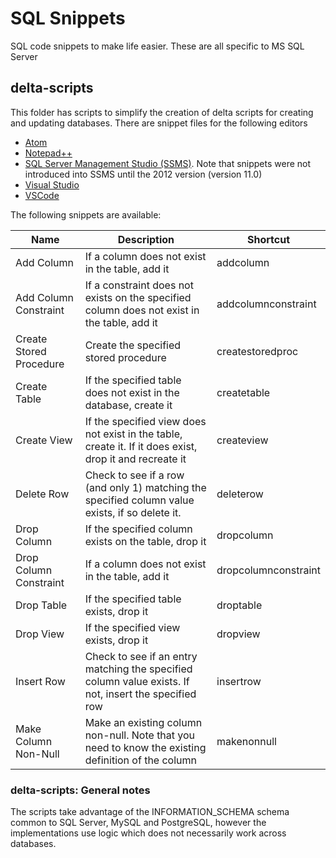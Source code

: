 # SQL Snippets

SQL code snippets to make life easier. These are all specific to MS SQL Server

## delta-scripts

This folder has scripts to simplify the creation of delta scripts for creating and updating databases.
There are snippet files for the following editors

* [Atom](https://atom.io/)
* [Notepad++](https://notepad-plus-plus.org/)
* [SQL Server Management Studio (SSMS)](https://msdn.microsoft.com/en-us/library/mt238290.aspx). Note that snippets were not introduced into SSMS until the 2012 version (version 11.0)
* [Visual Studio](https://www.visualstudio.com/)
* [VSCode](https://code.visualstudio.com/)

The following snippets are available:

| Name | Description | Shortcut |
| --- | --- | --- |
| Add Column | If a column does not exist in the table, add it | addcolumn |
| Add Column Constraint | If a constraint does not exists on the specified column does not exist in the table, add it | addcolumnconstraint |
| Create Stored Procedure | Create the specified stored procedure | createstoredproc |
| Create Table | If the specified table does not exist in the database, create it | createtable |
| Create View | If the specified view does not exist in the table, create it. If it does exist, drop it and recreate it | createview |
| Delete Row | Check to see if a row (and only 1) matching the specified column value exists, if so delete it. | deleterow |
| Drop Column | If the specified column exists on the table, drop it | dropcolumn |
| Drop Column Constraint | If a column does not exist in the table, add it | dropcolumnconstraint |
| Drop Table | If the specified table exists, drop it | droptable |
| Drop View  | If the specified view exists, drop it | dropview |
| Insert Row | Check to see if an entry matching the specified column value exists. If not, insert the specified row | insertrow |
| Make Column Non-Null | Make an existing column non-null. Note that you need to know the existing definition of the column | makenonnull |

### delta-scripts: General notes

The scripts take advantage of the INFORMATION_SCHEMA schema common to SQL Server, MySQL and PostgreSQL, however the implementations use logic which does not necessarily work across databases.
